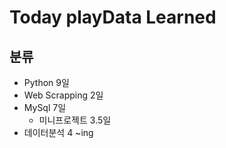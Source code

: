 # Today playData Learned

## 분류
* Python 9일
* Web Scrapping 2일
* MySql 7일
  * 미니프로젝트 3.5일
* 데이터분석 4 ~ing
